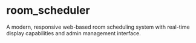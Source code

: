 # room_scheduler
A modern, responsive web-based room scheduling system with real-time display capabilities and admin management interface.
